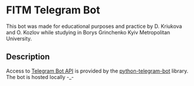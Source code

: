 # FITM Telegram Bot

This bot was made for educational purposes and practice by D. Kriukova and O. Kozlov while studying in Borys Grinchenko Kyiv Metropolitan University.

## Description

Access to [Telegram Bot API](https://core.telegram.org/bots/api) is provided by the [python-telegram-bot](https://github.com/python-telegram-bot/python-telegram-bot) library. The bot is hosted locally -\_-
